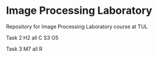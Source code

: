 # Image Processing Laboratory
 Repository for Image Processing Laboratory course at TUL

Task 2
H2
all C
S3
O5

Task 3
M7
all R